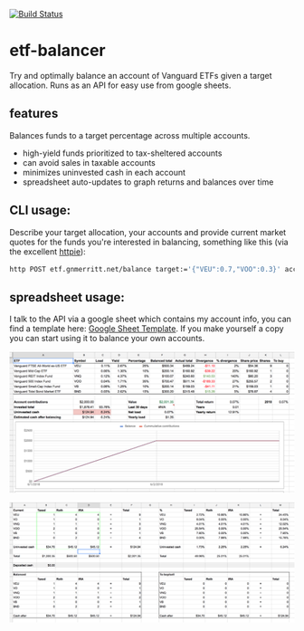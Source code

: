 [![Build Status](https://travis-ci.org/gnmerritt/etf-balancer.svg?branch=master)](https://travis-ci.org/gnmerritt/etf-balancer)

# etf-balancer

Try and optimally balance an account of Vanguard ETFs given a target allocation. Runs as an API for easy use from google sheets.

## features

Balances funds to a target percentage across multiple accounts.

   * high-yield funds prioritized to tax-sheltered accounts
   * can avoid sales in taxable accounts
   * minimizes uninvested cash in each account
   * spreadsheet auto-updates to graph returns and balances over time

## CLI usage:

Describe your target allocation, your accounts and provide current market quotes
for the funds you're interested in balancing, something like this (via the
excellent [httpie](https://httpie.org/)):

```bash
http POST etf.gnmerritt.net/balance target:='{"VEU":0.7,"VOO":0.3}' accounts:='[{"name":"taxed", "tax_sheltered":false,"cash":1000, "positions":{"VEU":2, "VOO":2}}]' market:='[{"symbol":"VEU", "price":54.33},{"symbol":"VOO", "price":254.77}]'
```

## spreadsheet usage:

I talk to the API via a google sheet which contains my account info, you can find a template here: [Google Sheet Template](https://docs.google.com/spreadsheets/d/1o8sxqQx-XOBXjGqna-EQ-8smx7PInTiPLUEc6tUZhr4/edit?usp=sharing). If you make yourself a copy you can start using it to balance your own accounts.

![dashboard](./spreadsheet/dashboard.png)

![accounts](./spreadsheet/accounts.png)
